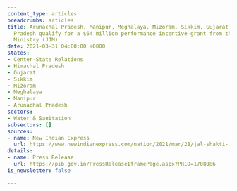 ```yaml
---
content_type: articles
breadcrumbs: articles
title: Arunachal Pradesh, Manipur, Meghalaya, Mizoram, Sikkim, Gujarat, and Himachal
  Pradesh qualify for a $64 million performance incentive grant from the Jal Shakti
  Ministry (JJM)
date: 2021-03-31 04:00:00 +0000
states:
- Center-State Relations
- Himachal Pradesh
- Gujarat
- Sikkim
- Mizoram
- Meghalaya
- Manipur
- Arunachal Pradesh
sectors:
- Water & Sanitation
subsectors: []
sources:
- name: New Indian Express
  url: https://www.newindianexpress.com/nation/2021/mar/28/jal-shakti-ministry-approves-rs-465-crore-performance-incentive-to-sevenstates-2282528.html
details:
- name: Press Release
  url: https://pib.gov.in/PressReleaseIframePage.aspx?PRID=1708086
is_newsletter: false

---
```

